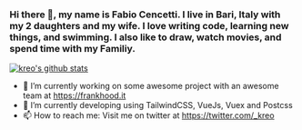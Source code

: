 ### Hi there 👋, my name is Fabio Cencetti. I live in Bari, Italy with my 2 daughters and my wife. I love writing code, learning new things, and swimming. I also like to draw, watch movies, and spend time with my Familiy.

[![kreo's github stats](https://github-readme-stats.vercel.app/api?username=kreo)](https://github.com/kreo/github-readme-stats)


- 🔭 I’m currently working on some awesome project with an awesome team at https://frankhood.it
- 🌱 I’m currently developing using TailwindCSS, VueJs, Vuex and Postcss
- 📫 How to reach me: Visit me on twitter at https://twitter.com/_kreo

